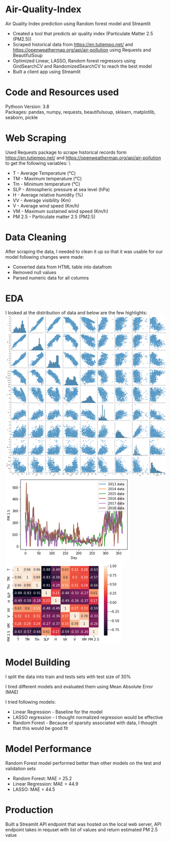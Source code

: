 # Air-Quality-Index
Air Quality Index prediction using Random forest model and Streamlit


* Created a tool that predicts air quality index (Particulate Matter 2.5 (PM2.5))
* Scraped historical data from https://en.tutiempo.net/ and https://openweathermap.org/api/air-pollution using Requests and BeautifulSoup
*  Optimized Linear, LASSO, Random forest regressors using GirdSearchCV and RandomizedSearchCV to reach the best model
*  Built a client app using Streamlit


# Code and Resources used
Pythoon Version: 3.8 \
Packages: pandas, numpy, requests, beautifulsoup, sklearn, matplotlib, seaborn,  pickle

# Web Scraping
Used Requests package to scrape historical records form https://en.tutiempo.net/ and https://openweathermap.org/api/air-pollution to get the following variables: \

* T - Average Temperature (°C)
* TM	- Maximum temperature (°C)
* Tm	- Minimum temperature (°C)
* SLP - Atmospheric pressure at sea level (hPa)
* H - Average relative humidity (%)
* VV	- Average visibility (Km)
* V - Average wind speed (Km/h)
* VM	- Maximum sustained wind speed (Km/h)
* PM 2.5 - Particulate matter 2.5 (PM2.5)

# Data Cleaning
After scraping the data, I needed to clean it up so that it was usable for our model following changes were made:

* Converted data from HTML table into datafrom
* Removed null values
* Parsed numeric data for all columns

# EDA
I looked at the distribution of data and below are the few highlights: \
![Alt Text](https://github.com/Harishkumar215/Air-Quality-Index/blob/main/Images/Figure%202021-08-28%20182406.png)
![Alt Text](https://github.com/Harishkumar215/Air-Quality-Index/blob/main/Images/Figure%202021-08-28%20182425.png)
![Alt Text](https://github.com/Harishkumar215/Air-Quality-Index/blob/main/Images/Figure%202021-08-28%20183150.png)

# Model Building
I split the data into train and tests sets with test size of 30%

I tired different models and evaluated them using Mean Absolute Error (MAE)

I tried following models:

* Linear Regression - Baseline for the model
* LASSO regression - I thought normalized regression would be effective
* Random Forest - Because of sparsity associated with data, I thought that this would be good fit

# Model Performance
Random Forest model performed better than other models on the test and validation sets

* Random Forest: MAE = 25.2
* Linear Regression: MAE = 44.9
* LASSO: MAE = 44.5

# Production
Built a Streamlit API endpoint that was hosted on the local web server, API endpoint takes in requset with list of values and return estimated PM 2.5 value

